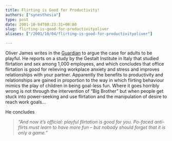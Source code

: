 ```yaml
---
title: Flirting is Good for Productivity!
authors: ["synesthesia"]
type: post
date: 2001-10-04T00:23:31+00:00
slug: flirting-is-good-for-productivityoliver 
aliases: ["/2001/10/04/flirting-is-good-for-productivityoliver"]

---
```

Oliver James writes in the [Guardian][1] to argue the case for adults to be playful. He reports on a study by the Gestalt Institute in Italy that studied flirtation and sex among 1,000 employees, and which concludes that office flirtation is good for relieving workplace anxiety and stress and improves relationships with your partner. Apparently the benefits to productivity and relationships are gained in proportion to the way in which flirting behaviour mimics the play of children in being goal-less fun. Where it goes horribly wrong is not through the intervention of &#8220;Big Brother&#8221; but when people get stuck into power-seeking and use flirtation and the manipulation of desire to reach work goals&#8230;
  
He concludes

> _&#8220;And now it&#8217;s official: playful flirtation is good for you. Po-faced anti-flirts must learn to have more fun &#8211; but nobody should forget that it is only a game.&#8221;_

 [1]: https://www.guardian.co.uk/Archive/Article/0,4273,4268155,00.html